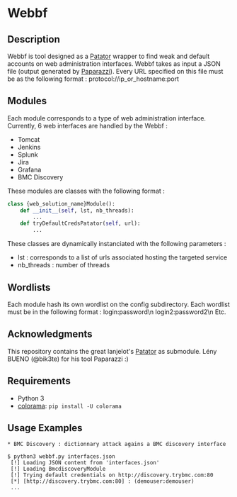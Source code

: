 # Webbf
## Description

Webbf is tool designed as a [Patator](https://github.com/lanjelot/patator) wrapper to find weak and default accounts on web administration interfaces.
Webbf takes as input a JSON file (output generated by [Paparazzi](https://github.com/bik3te/Paparazzi)). Every URL specified on this file must be as the following format : protocol://ip_or_hostname:port

## Modules

Each module corresponds to a type of web administration interface. Currently, 6 web interfaces are handled by the Webbf :

* Tomcat
* Jenkins
* Splunk
* Jira
* Grafana
* BMC Discovery

These modules are classes with the following format :

```python
class {web_solution_name}Module():
	def __init__(self, lst, nb_threads):
		...
	def tryDefaultCredsPatator(self, url):
		...
```

These classes are dynamically instanciated with the following parameters :

* lst : corresponds to a list of urls associated hosting the targeted service
* nb_threads : number of threads

## Wordlists

Each module hash its own wordlist on the config subdirectory. Each wordlist must be in the following format :
login:password\n
login2:password2\n
Etc.

## Acknowledgments

This repository contains the great lanjelot's [Patator](https://github.com/lanjelot/patator) as submodule.
Lény BUENO (@bik3te) for his tool Paparazzi :)

## Requirements

* Python 3
* [colorama](https://pypi.org/project/colorama/): `pip install -U colorama`

## Usage Examples

```
* BMC Discovery : dictionnary attack agains a BMC discovery interface

$ python3 webbf.py interfaces.json 
 [!] Loading JSON content from 'interfaces.json'
 [!] Loading BmcdiscoveryModule
 [!] Trying default credentials on http://discovery.trybmc.com:80
 [*] [http://discovery.trybmc.com:80] : (demouser:demouser)
 ...
```